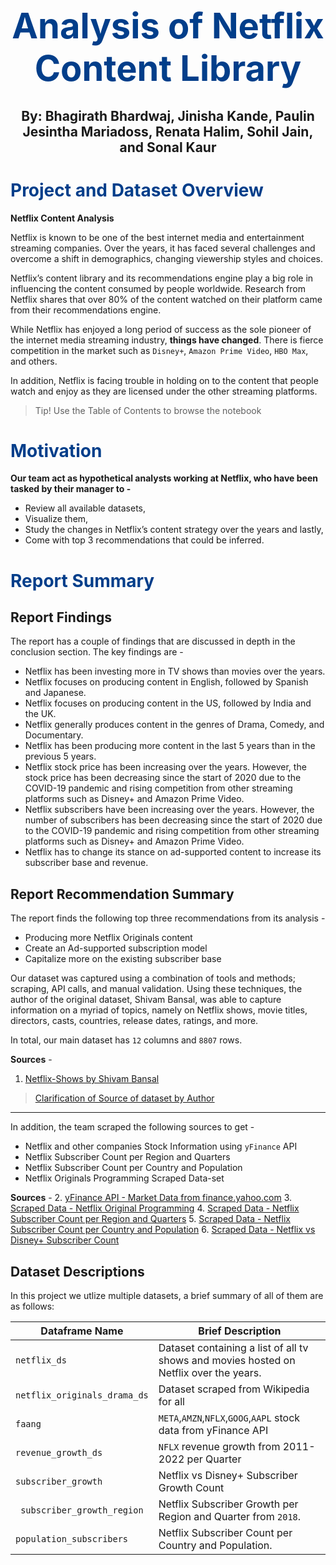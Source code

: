 # **<span style="color:#023e8a;font-size:200%"><center>Analysis of Netflix Content Library</center></span>**

## <center>By: Bhagirath Bhardwaj, Jinisha Kande, Paulin Jesintha Mariadoss, Renata Halim, Sohil Jain, and Sonal Kaur</center>

# **<span id="Project-Overview" style="color:#023e8a;">Project and Dataset Overview</span>**

**Netflix Content Analysis**

Netflix is known to be one of the best internet media and entertainment streaming companies. Over the years, it has faced several challenges and overcome a shift in demographics, changing viewership styles and choices. 

Netflix’s content library and its recommendations engine play a big role in influencing the content consumed by people worldwide. Research from Netflix shares that over 80% of the content watched on their platform came from their recommendations engine. 

While Netflix has enjoyed a long period of success as the sole pioneer of the internet media streaming industry, **things have changed**. There is fierce competition in the market such as `Disney+`, `Amazon Prime Video`, `HBO Max`, and others. 

In addition, Netflix is facing trouble in holding on to the content that people watch and enjoy as they are licensed under the other streaming platforms. 

>  Tip! Use the Table of Contents to browse the notebook

# **<span id="Motivation" style="color:#023e8a;">Motivation</span>**

**Our team act as hypothetical analysts working at Netflix, who have been tasked by their manager to -**

* Review all available datasets,
* Visualize them, 
* Study the changes in Netflix’s content strategy over the years and lastly,
* Come with top 3 recommendations that could be inferred.

# **<span id="summary" style="color:#023e8a;">Report Summary</span>**

## **Report Findings**

The report has a couple of findings that are discussed in depth in the conclusion section. The key findings are -

*   Netflix has been investing more in TV shows than movies over the years.
*   Netflix focuses on producing content in English, followed by Spanish and Japanese.
*   Netflix focuses on producing content in the US, followed by India and the UK.
*   Netflix generally produces content in the genres of Drama, Comedy, and Documentary.
*   Netflix has been producing more content in the last 5 years than in the previous 5 years.
*   Netflix stock price has been increasing over the years. However, the stock price has been decreasing since the start of 2020 due to the COVID-19 pandemic and rising competition from other streaming platforms such as Disney+ and Amazon Prime Video.
*   Netflix subscribers have been increasing over the years. However, the number of subscribers has been decreasing since the start of 2020 due to the COVID-19 pandemic and rising competition from other streaming platforms such as Disney+ and Amazon Prime Video.
*   Netflix has to change its stance on ad-supported content to increase its subscriber base and revenue.

## **Report Recommendation Summary**

The report finds the following top three recommendations from its analysis - 

*  Producing more Netflix Originals content
*  Create an Ad-supported subscription model
*  Capitalize more on the existing subscriber base

Our dataset was captured using a combination of tools and methods; scraping, API calls, and manual validation. Using these techniques, the author of the original dataset, Shivam Bansal, was able to capture information on a myriad of topics, namely on Netflix shows, movie titles, directors, casts, countries, release dates, ratings, and more. 

In total, our main dataset has `12` columns and `8807` rows.

**Sources** -

1.   [Netflix-Shows by Shivam Bansal](https://www.kaggle.com/datasets/shivamb/netflix-shows)

>  [Clarification of Source of dataset by Author](https://twitter.com/shivamshaz/status/1452642649442172931?s=20&t=OSh8EM8VNMZhmXSi6aBgtA)

---

In addition, the team scraped the following sources to get - 

* Netflix and other companies Stock Information using `yFinance` API
* Netflix Subscriber Count per Region and Quarters
* Netflix Subscriber Count per Country and Population
* Netflix Originals Programming Scraped Data-set


**Sources** -
2. [yFinance API - Market Data from finance.yahoo.com](https://finance.yahoo.com/)
3. [Scraped Data - Netflix Original Programming](https://en.wikipedia.org/wiki/List_of_ended_Netflix_original_programming)
4. [Scraped Data - Netflix Subscriber Count per Region and Quarters](https://www.comparitech.com/tv-streaming/netflix-subscribers/)
5. [Scraped Data - Netflix Subscriber Count per Country and Population](https://www.comparitech.com/tv-streaming/netflix-subscribers/)
6. [Scraped Data - Netflix vs Disney+ Subscriber Count](https://atlas.jifo.co/api/connectors/353c6973-eb8f-483a-a56b-598111522757)

## Dataset Descriptions

In this project we utlize multiple datasets, a brief summary of all of them are as follows:

| Dataframe Name     | Brief Description |
| ----------- | ----------- |
| `netflix_ds` | Dataset containing a list of all tv shows and movies hosted on Netflix over the years.       |
| `netflix_originals_drama_ds`   | Dataset scraped from Wikipedia for all |**Drama** Genre Shows **produced** by Netflix as a "Netflix Originals".|
| `faang` | `META`,`AMZN`,`NFLX`,`GOOG`,`AAPL` stock data from yFinance API |
| `revenue_growth_ds` | `NFLX` revenue growth from 2011-2022 per Quarter |
| `subscriber_growth` | Netflix vs Disney+ Subscriber Growth Count |
` subscriber_growth_region` | Netflix Subscriber Growth per Region and Quarter from `2018`. |
| `population_subscribers` | Netflix Subscriber Count per Country and Population.     |
